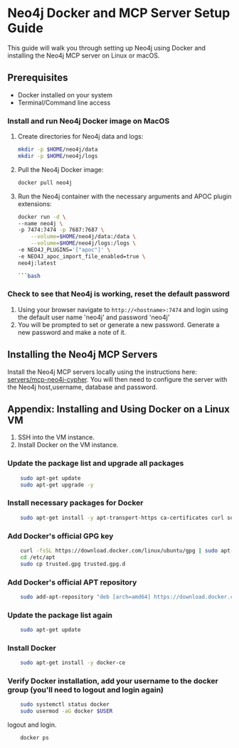 # Neo4j Docker and MCP Server Setup Guide

This guide will walk you through setting up Neo4j using Docker and installing the Neo4j MCP server on Linux or macOS.

## Prerequisites

- Docker installed on your system
- Terminal/Command line access

### Install and run Neo4j Docker image on MacOS

1. Create directories for Neo4j data and logs:

    ```bash
    mkdir -p $HOME/neo4j/data
    mkdir -p $HOME/neo4j/logs
    ```

2. Pull the Neo4j Docker image:

    ```bash
    docker pull neo4j
    ```

3. Run the Neo4j container with the necessary arguments and APOC plugin extensions:

    ```bash
    docker run -d \
    --name neo4j \
    -p 7474:7474 -p 7687:7687 \
        --volume=$HOME/neo4j/data:/data \
        --volume=$HOME/neo4j/logs:/logs \
    -e NEO4J_PLUGINS='["apoc"]' \
    -e NEO4J_apoc_import_file_enabled=true \
    neo4j:latest 

    ```bash

### Check to see that Neo4j is working, reset the default password

1. Using your browser navigate to ```http://<hostname>:7474``` and login using the default user name 'neo4j' and password 'neo4j'
2. You will be prompted to set or generate a new password. Generate a new password and make a note of it.

## Installing the Neo4j MCP Servers
Install the Neo4j MCP servers locally using the instructions here: [servers/mcp-neo4j-cypher](https://github.com/neo4j-contrib/mcp-neo4j/tree/main/servers/mcp-neo4j-cypher).
You will then need to configure the server with the Neo4j host,username, database and password.

## Appendix: Installing and Using Docker on a Linux VM

1. SSH into the VM instance.
2. Install Docker on the VM instance.

### Update the package list and upgrade all packages

```bash
    sudo apt-get update
    sudo apt-get upgrade -y
```

### Install necessary packages for Docker

```bash
    sudo apt-get install -y apt-transport-https ca-certificates curl software-properties-common
```

### Add Docker's official GPG key

```bash
    curl -fsSL https://download.docker.com/linux/ubuntu/gpg | sudo apt-key add -
    cd /etc/apt
    sudo cp trusted.gpg trusted.gpg.d
```

### Add Docker's official APT repository

```bash
    sudo add-apt-repository "deb [arch=amd64] https://download.docker.com/linux/ubuntu $(lsb_release -cs) stable"
```

### Update the package list again

```bash
    sudo apt-get update
```

### Install Docker

```bash
    sudo apt-get install -y docker-ce
```

### Verify Docker installation, add your username to the docker group (you'll need to logout and login again)

```bash
    sudo systemctl status docker
    sudo usermod -aG docker $USER
```

logout and login.

```bash
    docker ps
```
